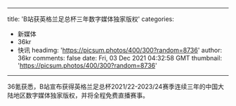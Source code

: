 
---
title: 'B站获英格兰足总杯三年数字媒体独家版权'
categories: 
 - 新媒体
 - 36kr
 - 快讯
headimg: 'https://picsum.photos/400/300?random=8736'
author: 36kr
comments: false
date: Fri, 03 Dec 2021 04:32:58 GMT
thumbnail: 'https://picsum.photos/400/300?random=8736'
---

<div>   
36氪获悉，B站宣布获得英格兰足总杯2021/22-2023/24赛季连续三年的中国大陆地区数字媒体独家版权，并将全程免费直播赛事。  
</div>
            